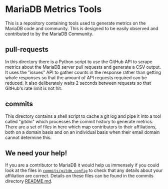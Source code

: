 # MariaDB Metrics Tools

This is a repository containing tools used to generate metrics on the MariaDB code and community. This is designed to be easily observed and contributed to by the MariaDB Community.

## pull-requests

In this directory there is a Python script to use the GitHub API to scrape metrics about the MariaDB server pull requests and generate a CSV output. It uses the "issues" API to gather counts in the response rather than getting whole responses so that the amount of API requests required can be reduced. It also deliberately waits 2 seconds between requests so that GitHub's rate limit is not hit.

## commits

This directory contains a shell script to cache a git log and pipe it into a tool called "gitdm" which processes the commit history to generate metrics. There are a set of files in here which map contributors to their affiliations, both on a domain basis and on an individual basis when their email domain cannot determine this.

## We need your help!

If you are a contributor to MariaDB it would help us immensely if you could look at the files in [`commits/gitdm_config`](commits/gitdm_config) to check that any details about your affiliation are correct. Details on these files can be found in the commits directory [README.md](commits/README.md).
